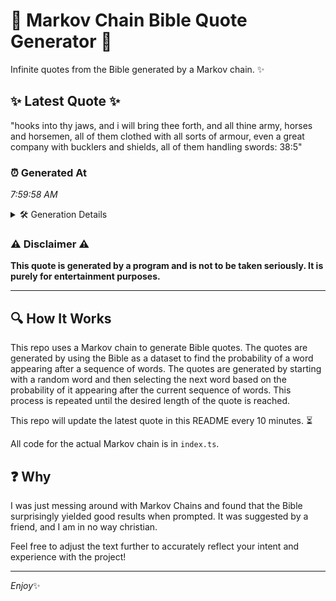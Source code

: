 # 📖 Markov Chain Bible Quote Generator 📖

Infinite quotes from the Bible generated by a Markov chain. ✨

## ✨ Latest Quote ✨
"hooks into thy jaws, and i will bring thee forth, and all thine army, horses and horsemen, all of them clothed with all sorts of armour, even a great company with bucklers and shields, all of them handling swords: 38:5"

### ⏰ Generated At
*7:59:58 AM*

<details>
    <summary>🛠️ Generation Details</summary>
    <p>
        <strong>🌱 Seed:</strong> hooks<br>
        <strong>🔄 Iterations:</strong> 39<br>
        <strong>📜 Context History:</strong><br>[ hooks ]: into<br>[ hooks, into ]: thy<br>[ hooks, into, thy ]: jaws,<br>[ hooks, into, thy, jaws, ]: and<br>[ hooks, into, thy, jaws,, and ]: i<br>[ hooks, into, thy, jaws,, and, i ]: will<br>[ into, thy, jaws,, and, i, will ]: bring<br>[ thy, jaws,, and, i, will, bring ]: thee<br>[ jaws,, and, i, will, bring, thee ]: forth,<br>[ and, i, will, bring, thee, forth, ]: and<br>[ i, will, bring, thee, forth,, and ]: all<br>[ will, bring, thee, forth,, and, all ]: thine<br>[ bring, thee, forth,, and, all, thine ]: army,<br>[ thee, forth,, and, all, thine, army, ]: horses<br>[ forth,, and, all, thine, army,, horses ]: and<br>[ and, all, thine, army,, horses, and ]: horsemen,<br>[ all, thine, army,, horses, and, horsemen, ]: all<br>[ thine, army,, horses, and, horsemen,, all ]: of<br>[ army,, horses, and, horsemen,, all, of ]: them<br>[ horses, and, horsemen,, all, of, them ]: clothed<br>[ and, horsemen,, all, of, them, clothed ]: with<br>[ horsemen,, all, of, them, clothed, with ]: all<br>[ all, of, them, clothed, with, all ]: sorts<br>[ of, them, clothed, with, all, sorts ]: of<br>[ them, clothed, with, all, sorts, of ]: armour,<br>[ clothed, with, all, sorts, of, armour, ]: even<br>[ with, all, sorts, of, armour,, even ]: a<br>[ all, sorts, of, armour,, even, a ]: great<br>[ sorts, of, armour,, even, a, great ]: company<br>[ of, armour,, even, a, great, company ]: with<br>[ armour,, even, a, great, company, with ]: bucklers<br>[ even, a, great, company, with, bucklers ]: and<br>[ a, great, company, with, bucklers, and ]: shields,<br>[ great, company, with, bucklers, and, shields, ]: all<br>[ company, with, bucklers, and, shields,, all ]: of<br>[ with, bucklers, and, shields,, all, of ]: them<br>[ bucklers, and, shields,, all, of, them ]: handling<br>[ and, shields,, all, of, them, handling ]: swords:<br>[ shields,, all, of, them, handling, swords: ]: 38:5<br>
    </p>
</details>

### ⚠️ Disclaimer ⚠️
**This quote is generated by a program and is not to be taken seriously. It is purely for entertainment purposes.**

---

## 🔍 How It Works

This repo uses a Markov chain to generate Bible quotes. The quotes are generated by using the Bible as a dataset to find the probability of a word appearing after a sequence of words. The quotes are generated by starting with a random word and then selecting the next word based on the probability of it appearing after the current sequence of words. This process is repeated until the desired length of the quote is reached.

This repo will update the latest quote in this README every 10 minutes. ⏳

All code for the actual Markov chain is in `index.ts`.

## ❓ Why

I was just messing around with Markov Chains and found that the Bible surprisingly yielded good results when prompted. 
It was suggested by a friend, and I am in no way christian.

Feel free to adjust the text further to accurately reflect your intent and experience with the project!

---

*Enjoy*✨

